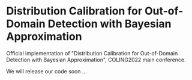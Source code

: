 # Distribution Calibration for Out-of-Domain Detection with Bayesian Approximation
Official implementation of "Distribution Calibration for Out-of-Domain Detection with Bayesian Approximation", COLING2022 main conference.

We will release our code soon ...
